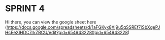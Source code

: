 # SPRINT 4
Hi there, you can view the google sheet here (https://docs.google.com/spreadsheets/d/1aFGKyx8Xj9u5qSSREf7iSbXgePJHcEeXlHDC7rkZBCU/edit?gid=654943228#gid=654943228)
